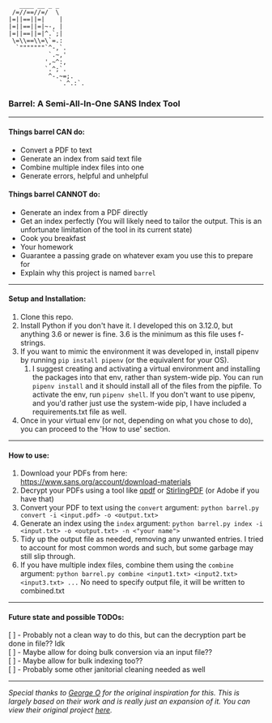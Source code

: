 ```
   ____ __ _ _
 /=//==//=/  \
|=||==||=|    |
|=||==||=|~-, |
|=||==||=|^.`;|
 \=\\==\\=\`=.:
  `"""""""`^-,`.
           `.~,'
          ',~^:,
          `.^;`.
           ^-.~=;.
              `.^.:`.
```

### Barrel: A Semi-All-In-One SANS Index Tool  
---

#### Things barrel CAN do: 
- Convert a PDF to text
- Generate an index from said text file
- Combine multiple index files into one  
- Generate errors, helpful and unhelpful

#### Things barrel CANNOT do:
- Generate an index from a PDF directly
- Get an index perfectly (You will likely need to tailor the output. This is an unfortunate limitation of the tool in its current state)
- Cook you breakfast
- Your homework  
- Guarantee a passing grade on whatever exam you use this to prepare for  
- Explain why this project is named `barrel`  
---

#### Setup and Installation:  
1. Clone this repo.
2. Install Python if you don't have it. I developed this on 3.12.0, but anything 3.6 or newer is fine. 3.6 is the minimum as this file uses f-strings.  
3. If you want to mimic the environment it was developed in, install pipenv by running `pip install pipenv` (or the equivalent for your OS).  
   1. I suggest creating and activating a virtual environment and installing the packages into that env, rather than system-wide pip. You can run `pipenv install` and it should install all of the files from the pipfile. To activate the env, run `pipenv shell`. If you don't want to use pipenv, and you'd rather just use the system-wide pip, I have included a requirements.txt file as well.
4. Once in your virtual env (or not, depending on what you chose to do), you can proceed to the 'How to use' section.
---

#### How to use:
1. Download your PDFs from here: https://www.sans.org/account/download-materials
2. Decrypt your PDFs using a tool like [qpdf](https://github.com/qpdf/qpdf) or [StirlingPDF](https://www.stirlingpdf.com/) (or Adobe if you have that)
3. Convert your PDF to text using the `convert` argument: `python barrel.py convert -i <input.pdf> -o <output.txt>`
4. Generate an index using the `index` argument: `python barrel.py index -i <input.txt> -o <output.txt> -n <"your name">`
5. Tidy up the output file as needed, removing any unwanted entries. I tried to account for most common words and such, but some garbage may still slip through.
6. If you have multiple index files, combine them using the `combine` argument: `python barrel.py combine <input1.txt> <input2.txt> <input3.txt> ...` No need to specify output file, it will be written to combined.txt  

---

#### Future state and possible TODOs:  
[ ] - Probably not a clean way to do this, but can the decryption part be done in file?? Idk  
[ ] - Maybe allow for doing bulk conversion via an input file??  
[ ] - Maybe allow for bulk indexing too??  
[ ] - Probably some other janitorial cleaning needed as well

---  

*Special thanks to [George O](https://github.com/Ge0rg3) for the original inspiration for this. This is largely based on their work and is really just an expansion of it. You can view their original project [here](https://github.com/Ge0rg3/sans-index-creator).*



